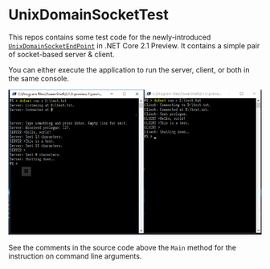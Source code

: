 # UnixDomainSocketTest

This repos contains some test code for the newly-introduced [`UnixDomainSocketEndPoint`](https://docs.microsoft.com/zh-cn/dotnet/api/system.net.sockets.unixdomainsocketendpoint?view=netcore-2.1) in .NET Core 2.1 Preview. It contains a simple pair of socket-based server & client.

You can either execute the application to run the server, client, or both in the same console.

![Screenshot](Screenshot.PNG)

See the comments in the source code above the `Main` method for the instruction on command line arguments.